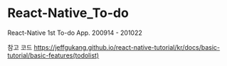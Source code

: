 # React-Native_To-do
React-Native 1st To-do App. 200914 - 201022

참고 코드
https://jeffgukang.github.io/react-native-tutorial/kr/docs/basic-tutorial/basic-features(todolist)
